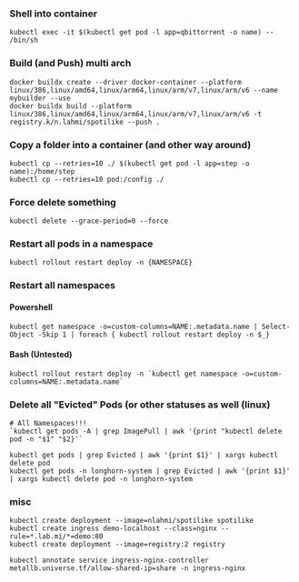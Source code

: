 ### Shell into container
```
kubectl exec -it $(kubectl get pod -l app=qbittorrent -o name) -- /bin/sh
```

### Build (and Push) multi arch
```
docker buildx create --driver docker-container --platform linux/386,linux/amd64,linux/arm64,linux/arm/v7,linux/arm/v6 --name mybuilder --use
docker buildx build --platform linux/386,linux/amd64,linux/arm64,linux/arm/v7,linux/arm/v6 -t registry.k/n.lahmi/spotilike --push .
```

### Copy a folder into a container (and other way around)
```
kubectl cp --retries=10 ./ $(kubectl get pod -l app=step -o name):/home/step
kubectl cp --retries=10 pod:/config ./
```

### Force delete something
```
kubectl delete --grace-period=0 --force
```

### Restart all pods in a namespace
```
kubectl rollout restart deploy -n {NAMESPACE}
```

### Restart all namespaces
#### Powershell
```
kubectl get namespace -o=custom-columns=NAME:.metadata.name | Select-Object -Skip 1 | foreach { kubectl rollout restart deploy -n $_}
```
#### Bash (Untested)
```
kubectl rollout restart deploy -n `kubectl get namespace -o=custom-columns=NAME:.metadata.name`
```

### Delete all "Evicted" Pods (or other statuses as well (linux)
```
# All Namespaces!!!
`kubectl get pods -A | grep ImagePull | awk '{print "kubectl delete pod -n "$1" "$2}'`

kubectl get pods | grep Evicted | awk '{print $1}' | xargs kubectl delete pod
kubectl get pods -n longhorn-system | grep Evicted | awk '{print $1}' | xargs kubectl delete pod -n longhorn-system
```

### misc
```
kubectl create deployment --image=nlahmi/spotilike spotilike
kubectl create ingress demo-localhost --class=nginx --rule=*.lab.mi/*=demo:80
kubectl create deployment --image=registry:2 registry

kubectl annotate service ingress-nginx-controller metallb.universe.tf/allow-shared-ip=share -n ingress-nginx
```
